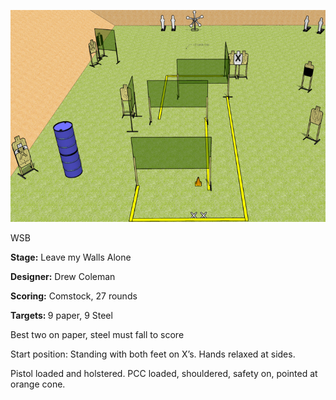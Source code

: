 ![Leave my Walls Alone](Stage%20Design.png)

WSB

<b>Stage:</b> Leave my Walls Alone

<b>Designer:</b> Drew Coleman

<b>Scoring:</b> Comstock, 27 rounds

<b>Targets: </b>9 paper, 9 Steel

Best two on paper, steel must fall to score

Start position: Standing with both feet on X’s. Hands relaxed at sides.

Pistol loaded and holstered. PCC loaded, shouldered, safety on, pointed at orange cone.
